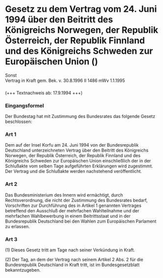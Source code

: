 Gesetz zu dem Vertrag vom 24. Juni 1994 über den Beitritt des Königreichs Norwegen, der Republik Österreich, der Republik Finnland und des Königreichs Schweden zur Europäischen Union ()
=========================================================================================================================================================================================

Sonst  
Vertrag in Kraft gem. Bek. v. 30.8.1996 II 1486 mWv 1.1.1995

### 

(+++ Textnachweis ab: 17.9.1994 +++)

### Eingangsformel

Der Bundestag hat mit Zustimmung des Bundesrates das folgende Gesetz beschlossen:

### Art 1

Dem auf der Insel Korfu am 24. Juni 1994 von der Bundesrepublik Deutschland unterzeichneten Vertrag über den Beitritt des Königreichs Norwegen, der Republik Österreich, der Republik Finnland und des Königreichs Schweden zur Europäischen Union einschließlich der in der Schlußakte vom selben Tage aufgeführten Erklärungen wird zugestimmt. Der Vertrag und die Schlußakte werden nachstehend veröffentlicht.

### Art 2

Das Bundesministerium des Innern wird ermächtigt, durch Rechtsverordnung, die nicht der Zustimmung des Bundesrates bedarf, Vorschriften zur Durchführung des in Artikel 1 genannten Vertrages betreffend den Ausschluß der mehrfachen Wahlteilnahme und der mehrfachen Wahlbewerbung in einem Beitrittsstaat und in der Bundesrepublik Deutschland bei den Wahlen zum Europäischen Parlament zu erlassen.

### Art 3

(1) Dieses Gesetz tritt am Tage nach seiner Verkündung in Kraft.

(2) Der Tag, an dem der Vertrag nach seinem Artikel 2 Abs. 2 für die Bundesrepublik Deutschland in Kraft tritt, ist im Bundesgesetzblatt bekanntzugeben.
